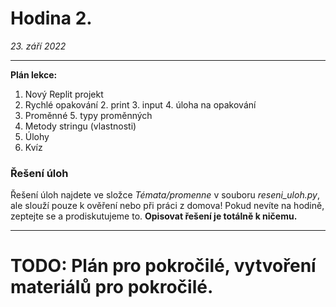 # Hodina 2.
_23. září 2022_

------- 

**Plán lekce:**
1. Nový Replit projekt 
1. Rychlé opakování 
   2. print
   3. input
   4. úloha na opakování
4. Proměnné
   5. typy proměnných
6. Metody stringu (vlastnosti)
7. Úlohy
8. Kvíz

### Řešení úloh
Řešení úloh najdete ve složce _Témata/promenne_ v souboru _reseni_uloh.py_, ale slouží pouze k ověření nebo při práci z domova!
Pokud nevíte na hodině, zeptejte se a prodiskutujeme to. **Opisovat řešení je totálně k ničemu.**

------

# TODO: Plán pro pokročilé, vytvoření materiálů pro pokročilé.
